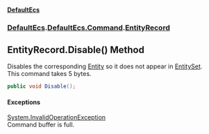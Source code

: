 #### [DefaultEcs](./index.md 'index')
### [DefaultEcs](./index.md 'index').[DefaultEcs.Command](./DefaultEcs-Command.md 'DefaultEcs.Command').[EntityRecord](./DefaultEcs-Command-EntityRecord.md 'DefaultEcs.Command.EntityRecord')
## EntityRecord.Disable() Method
Disables the corresponding [Entity](./DefaultEcs-Entity.md 'DefaultEcs.Entity') so it does not appear in [EntitySet](./DefaultEcs-EntitySet.md 'DefaultEcs.EntitySet').  
This command takes 5 bytes.  
```C#
public void Disable();
```
#### Exceptions
[System.InvalidOperationException](https://docs.microsoft.com/en-us/dotnet/api/System.InvalidOperationException 'System.InvalidOperationException')  
Command buffer is full.  

